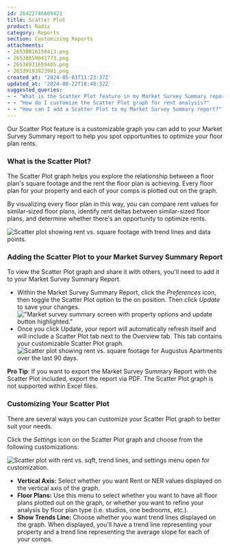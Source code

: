 ```yaml
---
id: 26422746609421
title: Scatter Plot
product: Radix
category: Reports
section: Customizing Reports
attachments:
- 26538016150413.png
- 26538859941773.png
- 26538931659405.png
- 26539193923981.png
created_at: '2024-05-03T11:23:37Z'
updated_at: '2024-08-22T18:48:32Z'
suggested_queries:
- - "What is the Scatter Plot feature in my Market Survey Summary report?"
- - "How do I customize the Scatter Plot graph for rent analysis?"
- - "How can I add a Scatter Plot to my Market Survey Summary report?"
---
```

Our Scatter Plot feature is a customizable graph you can add to your Market Survey Summary report to help you spot opportunities to optimize your floor plan rents.

### What is the Scatter Plot?

The Scatter Plot graph helps you explore the relationship between a floor plan's square footage and the rent the floor plan is achieving. Every floor plan for your property and each of your comps is plotted out on the graph.

By visualizing every floor plan in this way, you can compare rent values for similar-sized floor plans, identify rent deltas between similar-sized floor plans, and determine whether there's an opportunity to optimize rents.

![Scatter plot showing rent vs. square footage with trend lines and data points.](attachments/26538016150413.png)

### Adding the Scatter Plot to your Market Survey Summary Report

To view the Scatter Plot graph and share it with others, you'll need to add it to your Market Survey Summary Report.

* Within the Market Survey Summary Report, click the *Preferences* icon, then toggle the Scatter Plot option to the on position. Then click *Update* to save your changes. !["Market survey summary screen with property options and update button highlighted."](attachments/26538859941773.png)
* Once you click Update, your report will automatically refresh itself and will include a Scatter Plot tab next to the Overview tab. This tab contains your customizable Scatter Plot graph. ![Scatter plot showing rent vs. square footage for Augustus Apartments over the last 90 days.](attachments/26538931659405.png)

**Pro Tip**: If you want to export the Market Survey Summary Report with the Scatter Plot included, export the report via PDF. The Scatter Plot graph is not supported within Excel files.

### Customizing Your Scatter Plot

There are several ways you can customize your Scatter Plot graph to better suit your needs.

Click the *Settings* icon on the Scatter Plot graph and choose from the following customizations:

![Scatter plot with rent vs. sqft, trend lines, and settings menu open for customization.](attachments/26539193923981.png)

* **Vertical Axis:** Select whether you want Rent or NER values displayed on the vertical axis of the graph.
* **Floor Plans:** Use this menu to select whether you want to have all floor plans plotted out on the graph, or whether you want to refine your analysis by floor plan type (i.e. studios, one bedrooms, etc.).
* **Show Trends Line:** Choose whether you want trend lines displayed on the graph. When displayed, you'll have a trend line representing your property and a trend line representing the average slope for each of your comps.